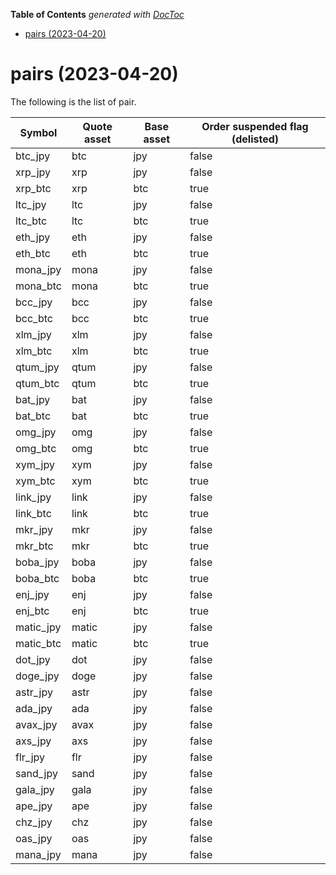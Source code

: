 <!-- START doctoc generated TOC please keep comment here to allow auto update -->
<!-- DON'T EDIT THIS SECTION, INSTEAD RE-RUN doctoc TO UPDATE -->
**Table of Contents**  *generated with [DocToc](https://github.com/thlorenz/doctoc)*

- [pairs (2023-04-20)](#pairs-2023-04-20)

<!-- END doctoc generated TOC please keep comment here to allow auto update -->

# pairs (2023-04-20)

The following is the list of pair.

Symbol | Quote asset | Base asset | Order suspended flag (delisted)
------------ | ------------ | ------------ | ------------
btc_jpy | btc | jpy | false
xrp_jpy | xrp | jpy | false
xrp_btc | xrp | btc | true
ltc_jpy | ltc | jpy  | false
ltc_btc | ltc | btc | true
eth_jpy | eth | jpy | false
eth_btc | eth | btc | true
mona_jpy | mona | jpy | false
mona_btc | mona | btc | true
bcc_jpy | bcc | jpy | false
bcc_btc | bcc | btc | true
xlm_jpy | xlm | jpy | false
xlm_btc | xlm | btc | true
qtum_jpy | qtum | jpy | false
qtum_btc | qtum | btc | true
bat_jpy | bat | jpy | false
bat_btc | bat | btc | true
omg_jpy | omg | jpy | false
omg_btc | omg | btc | true
xym_jpy | xym | jpy | false
xym_btc | xym | btc | true
link_jpy | link | jpy | false
link_btc | link | btc | true
mkr_jpy | mkr | jpy | false
mkr_btc | mkr | btc | true
boba_jpy | boba | jpy | false
boba_btc | boba | btc | true
enj_jpy | enj | jpy | false
enj_btc | enj | btc | true
matic_jpy | matic | jpy | false
matic_btc | matic | btc | true
dot_jpy | dot | jpy | false
doge_jpy | doge | jpy | false
astr_jpy | astr | jpy | false
ada_jpy | ada | jpy | false
avax_jpy | avax | jpy | false
axs_jpy | axs | jpy | false
flr_jpy | flr | jpy | false
sand_jpy | sand | jpy | false
gala_jpy | gala | jpy | false
ape_jpy | ape | jpy | false
chz_jpy | chz | jpy | false
oas_jpy | oas | jpy | false
mana_jpy | mana | jpy | false
